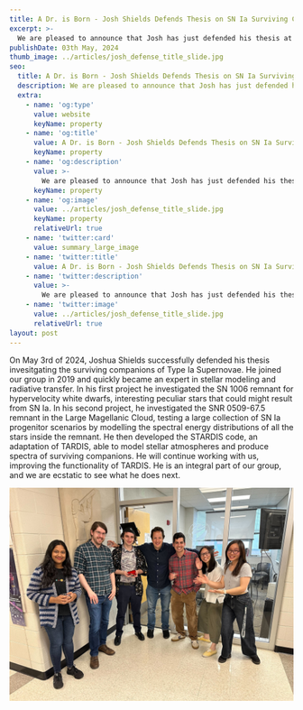 ```yaml
---
title: A Dr. is Born - Josh Shields Defends Thesis on SN Ia Surviving Companions
excerpt: >-
  We are pleased to announce that Josh has just defended his thesis at Michigan State University investigating the progenitors of Type Ia Supernovae through the study of their surviving companions.
publishDate: 03th May, 2024
thumb_image: ../articles/josh_defense_title_slide.jpg
seo:
  title: A Dr. is Born - Josh Shields Defends Thesis on SN Ia Surviving Companions
  description: We are pleased to announce that Josh has just defended his thesis at Michigan State University investigating the progenitors of Type Ia Supernovae through the study of their surviving companions.
  extra:
    - name: 'og:type'
      value: website
      keyName: property
    - name: 'og:title'
      value: A Dr. is Born - Josh Shields Defends Thesis on SN Ia Surviving Companions
      keyName: property
    - name: 'og:description'
      value: >-
        We are pleased to announce that Josh has just defended his thesis at Michigan State University investigating the progenitors of Type Ia Supernovae through the study of their surviving companions.
      keyName: property
    - name: 'og:image'
      value: ../articles/josh_defense_title_slide.jpg
      keyName: property
      relativeUrl: true
    - name: 'twitter:card'
      value: summary_large_image
    - name: 'twitter:title'
      value: A Dr. is Born - Josh Shields Defends Thesis on SN Ia Surviving Companions
    - name: 'twitter:description'
      value: >-
        We are pleased to announce that Josh has just defended his thesis at Michigan State University investigating the progenitors of Type Ia Supernovae through the study of their surviving companions.
    - name: 'twitter:image'
      value: ../articles/josh_defense_title_slide.jpg
      relativeUrl: true
layout: post
---
```


On May 3rd of 2024, Joshua Shields successfully defended his thesis invesitgating the surviving companions of Type Ia Supernovae. He joined our group in 2019 and quickly became an expert in stellar modeling and radiative transfer. In his first project he investigated the SN 1006 remnant for hypervelocity white dwarfs, interesting peculiar stars that could might result from SN Ia. In his second project, he investigated the SNR 0509-67.5 remnant in the Large Magellanic Cloud, testing a large collection of SN Ia progenitor scenarios by modelling the spectral energy distributions of all the stars inside the remnant. He then developed the STARDIS code, an adaptation of TARDIS, able to model stellar atmospheres and produce spectra of surviving companions. He will continue working with us, improving the functionality of TARDIS. He is an integral part of our group, and we are ecstatic to see what he does next.

<img src='\../articles/josh_defense_group_photo.jpg' alt='Image'>

